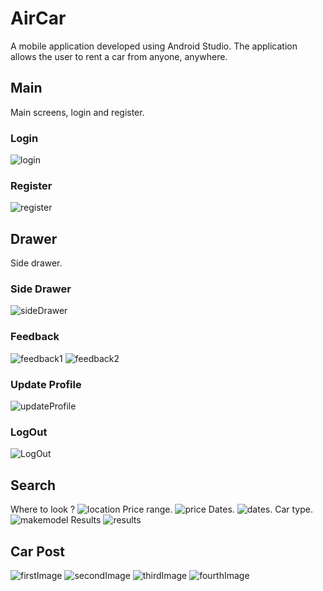 # AirCar

A mobile application developed using Android Studio.
The application allows the user to rent a car from anyone, anywhere.

## Main
Main screens, login and register.

### Login
![login](https://github.com/EricSzla/Android-Apps/blob/master/TheAirCar/Screens/Login.png)

### Register
![register](https://github.com/EricSzla/Android-Apps/blob/master/TheAirCar/Screens/Register.png)

## Drawer
Side drawer.

### Side Drawer
![sideDrawer](https://github.com/EricSzla/Android-Apps/blob/master/TheAirCar/Screens/drawer/drawer1.png)

### Feedback
![feedback1](https://github.com/EricSzla/Android-Apps/blob/master/TheAirCar/Screens/drawer/feedBack.png)
![feedback2](https://github.com/EricSzla/Android-Apps/blob/master/TheAirCar/Screens/drawer/feedback2.png)

### Update Profile
![updateProfile](https://github.com/EricSzla/Android-Apps/blob/master/TheAirCar/Screens/drawer/updateProfile.png)

### LogOut
![LogOut](https://github.com/EricSzla/Android-Apps/blob/master/TheAirCar/Screens/drawer/logOut.png)

## Search
Where to look ?
![location](https://github.com/EricSzla/Android-Apps/blob/master/TheAirCar/Screens/fragments/fragmentSearch/fragmentSearch1.png)
Price range.
![price](https://github.com/EricSzla/Android-Apps/blob/master/TheAirCar/Screens/fragments/fragmentSearch/fragmentSearch2.png)
Dates.
![dates](https://github.com/EricSzla/Android-Apps/blob/master/TheAirCar/Screens/fragments/fragmentSearch/fragmentSearch3.png).
Car type.
![makemodel](https://github.com/EricSzla/Android-Apps/blob/master/TheAirCar/Screens/fragments/fragmentSearch/fragmentSearch4.png)
Results
![results](https://github.com/EricSzla/Android-Apps/blob/master/TheAirCar/Screens/fragments/fragmentSearch/searchResults.png)



## Car Post
![firstImage](https://github.com/EricSzla/Android-Apps/blob/master/TheAirCar/Screens/carActivity/car1.png)
![secondImage](https://github.com/EricSzla/Android-Apps/blob/master/TheAirCar/Screens/carActivity/car2.png)
![thirdImage](https://github.com/EricSzla/Android-Apps/blob/master/TheAirCar/Screens/carActivity/car3.png)
![fourthImage](https://github.com/EricSzla/Android-Apps/blob/master/TheAirCar/Screens/carActivity/car4.png)

